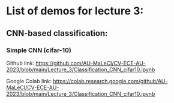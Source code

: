 # List of demos for lecture 3:

## CNN-based classification:

### Simple CNN (cifar-10)

Github link: https://github.com/AU-MaLeCI/CV-ECE-AU-2023/blob/main/Lecture_3/Classification_CNN_cifar10.ipynb

Google Colab link: https://colab.research.google.com/github/AU-MaLeCI/CV-ECE-AU-2023/blob/main/Lecture_3/Classification_CNN_cifar10.ipynb
